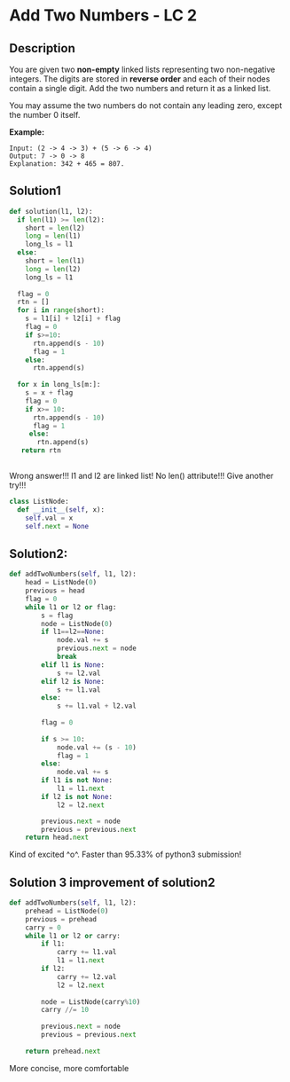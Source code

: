 # Add Two Numbers - LC 2

## Description

You are given two **non-empty** linked lists representing two non-negative integers. The digits are stored in **reverse order** and each of their nodes contain a single digit. Add the two numbers and return it as a linked list.

You may assume the two numbers do not contain any leading zero, except the number 0 itself.

**Example:**

```
Input: (2 -> 4 -> 3) + (5 -> 6 -> 4)
Output: 7 -> 0 -> 8
Explanation: 342 + 465 = 807.
```



## Solution1

```python
def solution(l1, l2):
  if len(l1) >= len(l2):
    short = len(l2)
    long = len(l1)
    long_ls = l1
  else:
    short = len(l1)
    long = len(l2)
    long_ls = l1
    
  flag = 0
  rtn = []
  for i in range(short):
    s = l1[i] + l2[i] + flag
    flag = 0
    if s>=10:
      rtn.append(s - 10)
      flag = 1
    else:
      rtn.append(s)
      
  for x in long_ls[m:]:
    s = x + flag
    flag = 0
    if x>= 10:
      rtn.append(s - 10)
      flag = 1
     else:
       rtn.append(s)
   return rtn
    
```

Wrong answer!!! l1 and l2 are linked list! No len() attribute!!! Give another try!!!

```python
class ListNode:
  def __init__(self, x):
    self.val = x
    self.next = None
```

## Solution2:

```python
def addTwoNumbers(self, l1, l2):
    head = ListNode(0)
    previous = head
    flag = 0
    while l1 or l2 or flag:
        s = flag
        node = ListNode(0)
        if l1==l2==None:
            node.val += s
            previous.next = node
            break
        elif l1 is None:
            s += l2.val
        elif l2 is None:
            s += l1.val
        else:
            s += l1.val + l2.val
        
        flag = 0
    
        if s >= 10:
            node.val += (s - 10)
            flag = 1
        else:
            node.val += s
        if l1 is not None:
            l1 = l1.next
        if l2 is not None:
            l2 = l2.next

        previous.next = node
        previous = previous.next
    return head.next
```

Kind of excited ^o^. Faster than 95.33% of python3 submission!

## Solution 3 improvement of solution2

```python
def addTwoNumbers(self, l1, l2):
    prehead = ListNode(0)
    previous = prehead
    carry = 0
    while l1 or l2 or carry:
        if l1:
            carry += l1.val
            l1 = l1.next
        if l2:
            carry += l2.val
            l2 = l2.next
            
        node = ListNode(carry%10)
        carry //= 10
        
        previous.next = node
        previous = previous.next
        
    return prehead.next
```

More concise, more comfortable